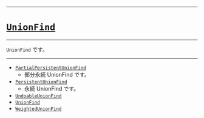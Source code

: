 _____

# [`UnionFind`](https://github.com/titanium-22/Library_py/blob/main/DataStructures/UnionFind)

_____

`UnionFind` です。

_____

- [`PartialPersistentUnionFind`](./PartialPersistentUnionFind.md)
  - 部分永続 UnionFind です。
- [`PersistentUnionFind`](./PersistentUnionFind.md)
  - 永続 UnionFind です。
- [`UndoableUnionFind`](UndoableUnionFind.md)
- [`UnionFind`](UnionFind_.md)
- [`WeightedUnionFind`](WeightedUnionFind.md)

